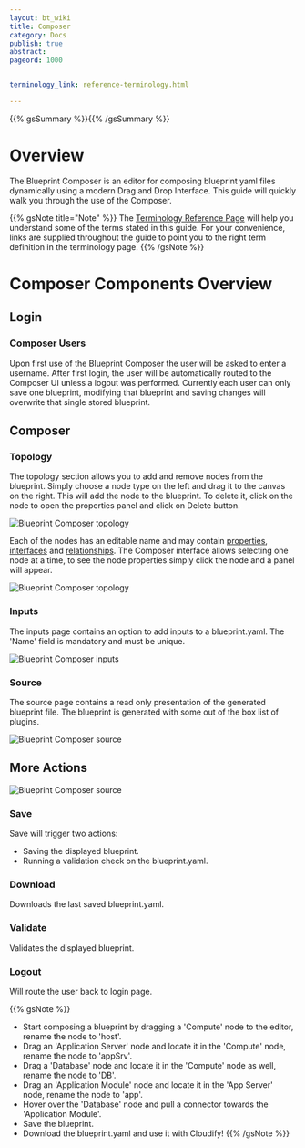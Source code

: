 ```yaml
---
layout: bt_wiki
title: Composer
category: Docs
publish: true
abstract:
pageord: 1000


terminology_link: reference-terminology.html

---
```

{{% gsSummary %}}{{% /gsSummary %}}

# Overview

The Blueprint Composer is an editor for composing blueprint yaml files dynamically using a modern Drag and Drop Interface.
This guide will quickly walk you through the use of the Composer.

{{% gsNote title="Note" %}}
The [Terminology Reference Page]({{page.terminology_link}}) will help you understand some of the terms stated in this guide.
For your convenience, links are supplied throughout the guide to point you to the right term definition in the terminology page.
{{% /gsNote %}}

# Composer Components Overview

## Login

### Composer Users

Upon first use of the Blueprint Composer the user will be asked to enter a username.
After first login, the user will be automatically routed to the Composer UI unless a logout was performed.
Currently each user can only save one blueprint, modifying that blueprint and saving changes will overwrite that single stored blueprint.

## Composer

### Topology

The topology section allows you to add and remove nodes from the blueprint. Simply choose a node type on the left and drag it to the canvas on the right. This will add the node to the blueprint. To delete it, click on the node to open the properties panel and click on Delete button.

![Blueprint Composer topology](images/ui/composer/topology.png)

Each of the nodes has an editable name and may contain [properties]({{page.terminology_link}}#properties), [interfaces]({{page.terminology_link}}#interface) and [relationships]({{page.terminology_link}}#relationship-type).
The Composer interface allows selecting one node at a time, to see the node properties simply click the node and a panel will appear.

![Blueprint Composer topology](images/ui/composer/sidepane.png)

### Inputs

The inputs page contains an option to add inputs to a blueprint.yaml.
The 'Name' field is mandatory and must be unique.

![Blueprint Composer inputs](images/ui/composer/inputs.png)

### Source

The source page contains a read only presentation of the generated blueprint file.
The blueprint is generated with some out of the box list of plugins.

![Blueprint Composer source](images/ui/composer/source.png)

## More Actions

![Blueprint Composer source](images/ui/composer/actions-bar.png)

### Save

Save will trigger two actions:

-  Saving the displayed blueprint.
-  Running a validation check on the blueprint.yaml.

### Download

Downloads the last saved blueprint.yaml.

### Validate

Validates the displayed blueprint.

### Logout

Will route the user back to login page.


{{% gsNote %}}
- Start composing a blueprint by dragging a 'Compute' node to the editor, rename the node to 'host'.
- Drag an 'Application Server' node and locate it in the 'Compute' node, rename the node to 'appSrv'.
- Drag a 'Database' node and locate it in the 'Compute' node as well, rename the node to 'DB'.
- Drag an 'Application Module' node and locate it in the 'App Server' node, rename the node to 'app'.
- Hover over the 'Database' node and pull a connector towards the 'Application Module'.
- Save the blueprint.
- Download the blueprint.yaml and use it with Cloudify!
{{% /gsNote %}}